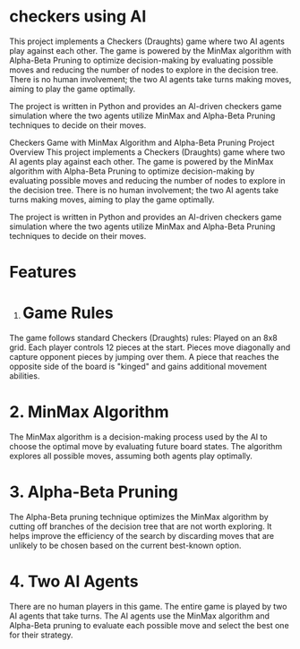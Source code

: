 # checkers using AI

This project implements a Checkers (Draughts) game where two AI agents play against each other. The game is powered by the MinMax algorithm with Alpha-Beta Pruning to optimize decision-making by evaluating possible moves and reducing the number of nodes to explore in the decision tree. There is no human involvement; the two AI agents take turns making moves, aiming to play the game optimally.

The project is written in Python and provides an AI-driven checkers game simulation where the two agents utilize MinMax and Alpha-Beta Pruning techniques to decide on their moves.

Checkers Game with MinMax Algorithm and Alpha-Beta Pruning
Project Overview
This project implements a Checkers (Draughts) game where two AI agents play against each other. The game is powered by the MinMax algorithm with Alpha-Beta Pruning to optimize decision-making by evaluating possible moves and reducing the number of nodes to explore in the decision tree. There is no human involvement; the two AI agents take turns making moves, aiming to play the game optimally.

The project is written in Python and provides an AI-driven checkers game simulation where the two agents utilize MinMax and Alpha-Beta Pruning techniques to decide on their moves.

# Features
1. # Game Rules
The game follows standard Checkers (Draughts) rules:
Played on an 8x8 grid.
Each player controls 12 pieces at the start.
Pieces move diagonally and capture opponent pieces by jumping over them.
A piece that reaches the opposite side of the board is "kinged" and gains additional movement abilities.
# 2. MinMax Algorithm
The MinMax algorithm is a decision-making process used by the AI to choose the optimal move by evaluating future board states. The algorithm explores all possible moves, assuming both agents play optimally.

# 3. Alpha-Beta Pruning
The Alpha-Beta pruning technique optimizes the MinMax algorithm by cutting off branches of the decision tree that are not worth exploring. It helps improve the efficiency of the search by discarding moves that are unlikely to be chosen based on the current best-known option.

# 4. Two AI Agents
There are no human players in this game. The entire game is played by two AI agents that take turns.
The AI agents use the MinMax algorithm and Alpha-Beta pruning to evaluate each possible move and select the best one for their strategy.
